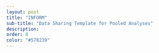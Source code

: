```yaml
---
layout: post
title: "INFORM"
sub-title: "Data Sharing Template for Pooled Analyses"
description:
order: 8
color: "#578239"
---
```


